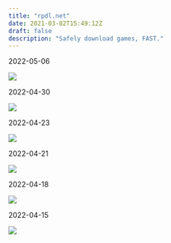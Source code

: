 ```yaml
---
title: "rpdl.net"
date: 2021-03-02T15:49:12Z
draft: false
description: "Safely download games, FAST."
---
```


2022-05-06

![](/images/20220506.png)

2022-04-30

![](/images/20220430.png)

2022-04-23

![](/images/20220423.png)

2022-04-21

![](/images/20220421.png)

2022-04-18

![](/images/20220418.png)

2022-04-15

![](/images/20220415.png)
